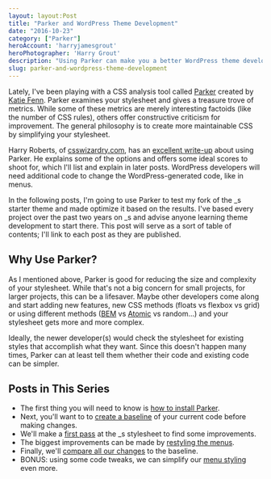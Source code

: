 ```yaml
---
layout: layout:Post
title: "Parker and WordPress Theme Development"
date: "2016-10-23"
category: ["Parker"]
heroAccount: 'harryjamesgrout'
heroPhotographer: 'Harry Grout'
description: "Using Parker can make you a better WordPress theme developer."
slug: parker-and-wordpress-theme-development
---
```


Lately, I've been playing with a CSS analysis tool called [Parker](https://github.com/katiefenn/parker) created by [Katie Fenn](https://twitter.com/katie_fenn). Parker examines your stylesheet and gives a treasure trove of metrics. While some of these metrics are merely interesting factoids (like the number of CSS rules), others offer constructive criticism for improvement. The general philosophy is to create more maintainable CSS by simplifying your stylesheet.

Harry Roberts, of [csswizardry.com](https://csswizardry.com), has an [excellent write-up](https://csswizardry.com/2016/06/improving-your-css-with-parker/) about using Parker. He explains some of the options and offers some ideal scores to shoot for, which I'll list and explain in later posts. WordPress developers will need additional code to change the WordPress-generated code, like in menus.

In the following posts, I'm going to use Parker to test my fork of the _s starter theme and made optimize it based on the results. I've based every project over the past two years on _s and advise anyone learning theme development to start there. This post will serve as a sort of table of contents; I'll link to each post as they are published.

## Why Use Parker?

As I mentioned above, Parker is good for reducing the size and complexity of your stylesheet. While that's not a big concern for small projects, for larger projects, this can be a lifesaver. Maybe other developers come along and start adding new features, new CSS methods (floats vs flexbox vs grid) or using different methods ([BEM](http://getbem.com/) vs [Atomic](http://atomicdesign.bradfrost.com/) vs random...) and your stylesheet gets more and more complex.

Ideally, the newer developer(s) would check the stylesheet for existing styles that accomplish what they want. Since this doesn't happen many times, Parker can at least tell them whether their code and existing code can be simpler.

## Posts in This Series

- The first thing you will need to know is [how to install Parker](/post/improving-wordpress-theme-development-using-parker-part-1/).
- Next, you'll want to to [create a baseline](/post/creating-a-baseline-for-parker/) of your current code before making changes.
- We'll make a [first pass](/post/improving-underscores-stylesheet-using-parker/) at the _s stylesheet to find some improvements.
- The biggest improvements can be made by [restyling the menus](/post/simplifying-menu-styling/).
- Finally, we'll [compare all our changes](/post/finishing-the-underscores-stylesheet/) to the baseline.
- BONUS: using some code tweaks, we can simplify our [menu styling](/post/parker-wordpress-menus/) even more.
